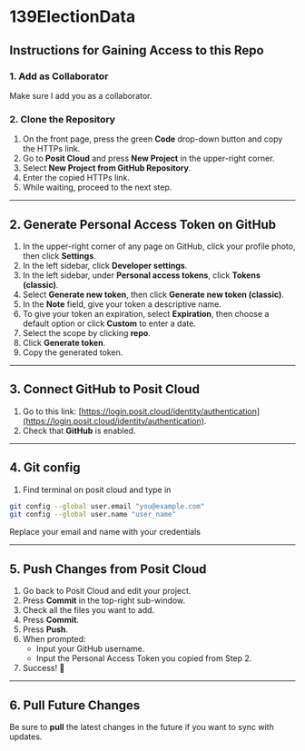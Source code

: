 # 139ElectionData

## Instructions for Gaining Access to this Repo

### 1. Add as Collaborator
Make sure I add you as a collaborator.

### 2. Clone the Repository
1. On the front page, press the green **Code** drop-down button and copy the HTTPs link.
2. Go to **Posit Cloud** and press **New Project** in the upper-right corner.
3. Select **New Project from GitHub Repository**.
4. Enter the copied HTTPs link.
5. While waiting, proceed to the next step.

---

## 2. Generate Personal Access Token on GitHub
1. In the upper-right corner of any page on GitHub, click your profile photo, then click **Settings**.
2. In the left sidebar, click **Developer settings**.
3. In the left sidebar, under **Personal access tokens**, click **Tokens (classic)**.
4. Select **Generate new token**, then click **Generate new token (classic)**.
5. In the **Note** field, give your token a descriptive name.
6. To give your token an expiration, select **Expiration**, then choose a default option or click **Custom** to enter a date.
7. Select the scope by clicking **repo**.
8. Click **Generate token**.
9. Copy the generated token.

---

## 3. Connect GitHub to Posit Cloud
1. Go to this link: [https://login.posit.cloud/identity/authentication](https://login.posit.cloud/identity/authentication).
2. Check that **GitHub** is enabled.

---

## 4. Git config
1. Find terminal on posit cloud and type in
```bash
git config --global user.email "you@example.com"
git config --global user.name "user_name"
```
Replace your email and name with your credentials

---

## 5. Push Changes from Posit Cloud
1. Go back to Posit Cloud and edit your project.
2. Press **Commit** in the top-right sub-window.
3. Check all the files you want to add.
4. Press **Commit**.
5. Press **Push**.
6. When prompted:
   - Input your GitHub username.
   - Input the Personal Access Token you copied from Step 2.
7. Success! 🎉

---

## 6. Pull Future Changes
Be sure to **pull** the latest changes in the future if you want to sync with updates.
